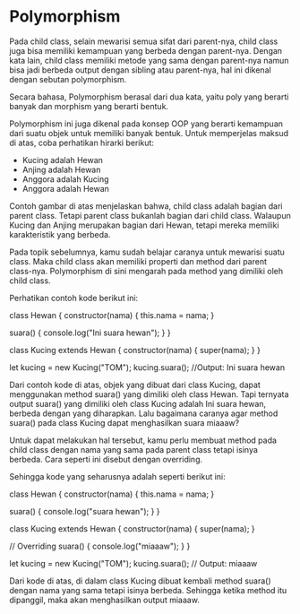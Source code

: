 # Polymorphism
Pada child class, selain mewarisi semua sifat dari parent-nya, child class juga bisa memiliki kemampuan yang berbeda dengan parent-nya. Dengan kata lain, child class memiliki metode yang sama dengan parent-nya namun bisa jadi berbeda output dengan sibling atau parent-nya, hal ini dikenal dengan sebutan polymorphism.

Secara bahasa, Polymorphism berasal dari dua kata, yaitu poly yang berarti banyak dan morphism yang berarti bentuk.

Polymorphism ini juga dikenal pada konsep OOP yang berarti kemampuan dari suatu objek untuk memiliki banyak bentuk. Untuk memperjelas maksud di atas, coba perhatikan hirarki berikut:

[](https://skilvul-assets-01.s3-ap-southeast-1.amazonaws.com/lesson/js-intermediate/oop-polymorphism.png)

* Kucing adalah Hewan
* Anjing adalah Hewan
* Anggora adalah Kucing
* Anggora adalah Hewan

Contoh gambar di atas menjelaskan bahwa, child class adalah bagian dari parent class. Tetapi parent class bukanlah bagian dari child class. Walaupun Kucing dan Anjing merupakan bagian dari Hewan, tetapi mereka memiliki karakteristik yang berbeda.

Pada topik sebelumnya, kamu sudah belajar caranya untuk mewarisi suatu class. Maka child class akan memiliki properti dan method dari parent class-nya. Polymorphism di sini mengarah pada method yang dimiliki oleh child class.

Perhatikan contoh kode berikut ini:

class Hewan {
  constructor(nama) {
    this.nama = nama;
  }

  suara() {
    console.log("Ini suara hewan");
  }
}

class Kucing extends Hewan {
  constructor(nama) {
    super(nama);
  }
}

let kucing = new Kucing("TOM");
kucing.suara(); //Output: Ini suara hewan

Dari contoh kode di atas, objek yang dibuat dari class Kucing, dapat menggunakan method suara() yang dimiliki oleh class Hewan. Tapi ternyata output suara() yang dimiliki oleh class Kucing adalah Ini suara hewan, berbeda dengan yang diharapkan. Lalu bagaimana caranya agar method suara() pada class Kucing dapat menghasilkan suara miaaaw?

Untuk dapat melakukan hal tersebut, kamu perlu membuat method pada child class dengan nama yang sama pada parent class tetapi isinya berbeda. Cara seperti ini disebut dengan overriding.

Sehingga kode yang seharusnya adalah seperti berikut ini:

class Hewan {
  constructor(nama) {
    this.nama = nama;
  }

  suara() {
    console.log("suara hewan");
  }
}

class Kucing extends Hewan {
  constructor(nama) {
    super(nama);
  }

  // Overriding
  suara() {
    console.log("miaaaw");
  }
}

let kucing = new Kucing("TOM");
kucing.suara(); // Output: miaaaw

Dari kode di atas, di dalam class Kucing dibuat kembali method suara() dengan nama yang sama tetapi isinya berbeda. Sehingga ketika method itu dipanggil, maka akan menghasilkan output miaaaw.
